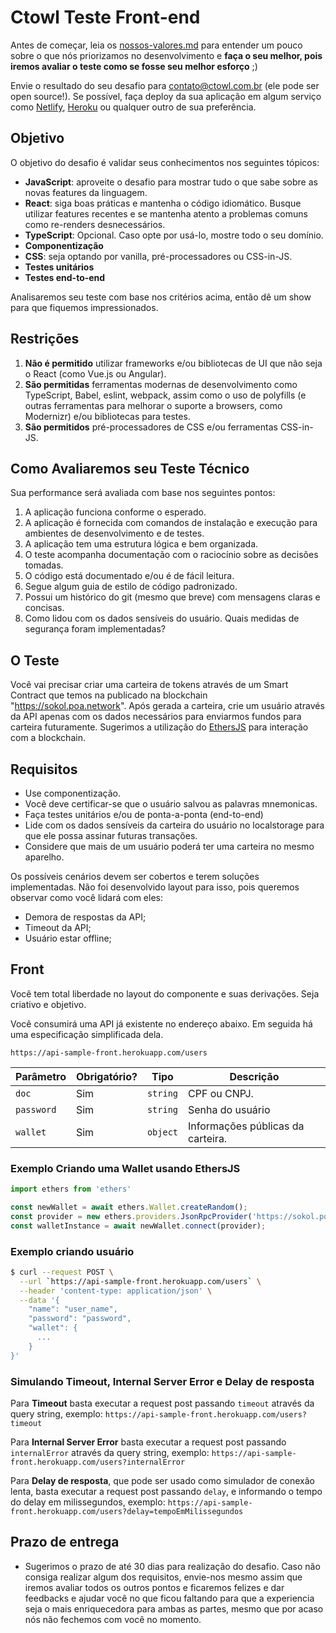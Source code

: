 # Ctowl Teste Front-end

Antes de começar, leia os [nossos-valores.md](https://github.com/ctowl-tech/hiring/blob/main/nossos-valores.md) para entender um pouco sobre o que nós priorizamos no desenvolvimento e **faça o seu melhor, pois iremos avaliar o teste como se fosse seu melhor esforço** ;)

Envie o resultado do seu desafio para contato@ctowl.com.br (ele pode ser open source!).
Se possível, faça deploy da sua aplicação em algum serviço como [Netlify](https://www.netlify.com/), [Heroku](https://heroku.com/) ou qualquer outro de sua preferência.

## Objetivo

O objetivo do desafio é validar seus conhecimentos nos seguintes tópicos:

- **JavaScript**: aproveite o desafio para mostrar tudo o que sabe sobre as novas features da linguagem.
- **React**: siga boas práticas e mantenha o código idiomático. Busque utilizar features recentes e se mantenha atento a problemas comuns como re-renders desnecessários.
- **TypeScript**: Opcional. Caso opte por usá-lo, mostre todo o seu domínio.
- **Componentização**
- **CSS**: seja optando por vanilla, pré-processadores ou CSS-in-JS.
- **Testes unitários**
- **Testes end-to-end**

Analisaremos seu teste com base nos critérios acima, então dê um show para que fiquemos impressionados.

## Restrições

1.  **Não é permitido** utilizar frameworks e/ou bibliotecas de UI que não seja o React (como Vue.js ou Angular).
2.  **São permitidas** ferramentas modernas de desenvolvimento como TypeScript, Babel, eslint, webpack, assim como o uso de polyfills (e outras ferramentas para melhorar o suporte a browsers, como Modernizr) e/ou bibliotecas para testes.
3.  **São permitidos** pré-processadores de CSS e/ou ferramentas CSS-in-JS.


## Como Avaliaremos seu Teste Técnico
Sua performance será avaliada com base nos seguintes pontos:

1.  A aplicação funciona conforme o esperado.
2.  A aplicação é fornecida com comandos de instalação e execução para ambientes de desenvolvimento e de testes.
3.  A aplicação tem uma estrutura lógica e bem organizada.
4.  O teste acompanha documentação com o raciocínio sobre as decisões tomadas.
5.  O código está documentado e/ou é de fácil leitura.
6.  Segue algum guia de estilo de código padronizado.
7.  Possui um histórico do git (mesmo que breve) com mensagens claras e concisas.
8.  Como lidou com os dados sensíveis do usuário. Quais medidas de segurança foram implementadas?


## O Teste
Você vai precisar criar uma carteira de tokens através de um Smart Contract que temos na publicado na blockchain "https://sokol.poa.network". Após gerada a carteira, crie um usuário através da API apenas com os dados necessários para enviarmos fundos para carteira futuramente.
Sugerimos a utilização do [EthersJS](https://docs.ethers.io/v5/) para interação com a blockchain. 

## Requisitos

- Use componentização.
- Você deve certificar-se que o usuário salvou as palavras mnemonicas. 
- Faça testes unitários e/ou de ponta-a-ponta (end-to-end)
- Lide com os dados sensíveis da carteira do usuário no localstorage para que ele possa assinar futuras transações.
- Considere que mais de um usuário poderá ter uma carteira no mesmo aparelho.


Os possíveis cenários devem ser cobertos e terem soluções implementadas. Não foi desenvolvido layout para isso, pois queremos observar como você lidará com eles:
- Demora de respostas da API;
- Timeout da API;
- Usuário estar offline;

## Front
Você tem total liberdade no layout do componente e suas derivações. Seja criativo e objetivo.

Você consumirá uma API já existente no endereço abaixo. Em seguida há uma especificação simplificada dela.

`https://api-sample-front.herokuapp.com/users`


| Parâmetro        | Obrigatório? | Tipo          | Descrição                                                                              |
|------------------|--------------|---------------|----------------------------------------------------------------------------------------|
| `doc`            | Sim          | `string`      | CPF ou CNPJ.                                                                           |
| `password`       | Sim          | `string`      | Senha do usuário                                                                       |
| `wallet`         | Sim          | `object`      | Informações públicas da carteira.				                           |



### Exemplo Criando uma Wallet usando EthersJS

```javascript
import ethers from 'ethers' 

const newWallet = await ethers.Wallet.createRandom();
const provider = new ethers.providers.JsonRpcProvider('https://sokol.poa.network');
const walletInstance = await newWallet.connect(provider);

```

### Exemplo criando usuário

```bash
$ curl --request POST \
  --url `https://api-sample-front.herokuapp.com/users` \
  --header 'content-type: application/json' \
  --data '{
	"name": "user_name",
	"password": "password",
	"wallet": {
	  ...
	}
}'

```

### Simulando Timeout, Internal Server Error e Delay de resposta

Para **Timeout** basta executar a request post passando `timeout` através da query string, exemplo:
`https://api-sample-front.herokuapp.com/users?timeout`

Para **Internal Server Error** basta executar a request post passando `internalError` através da query string, exemplo:
`https://api-sample-front.herokuapp.com/users?internalError`

Para **Delay de resposta**, que pode ser usado como simulador de conexão lenta, basta executar a request post passando `delay`, e informando o tempo do delay em milissegundos, exemplo:
`https://api-sample-front.herokuapp.com/users?delay=tempoEmMilissegundos`


## Prazo de entrega
- Sugerimos o prazo de até 30 dias para realização do desafio. Caso não consiga realizar algum dos requisitos, envie-nos mesmo assim que iremos avaliar todos os outros pontos e ficaremos felizes e dar feedbacks e ajudar você no que ficou faltando para que a experiencia seja o mais enriquecedora para ambas as partes, mesmo que por acaso nós não fechemos com você no momento.




